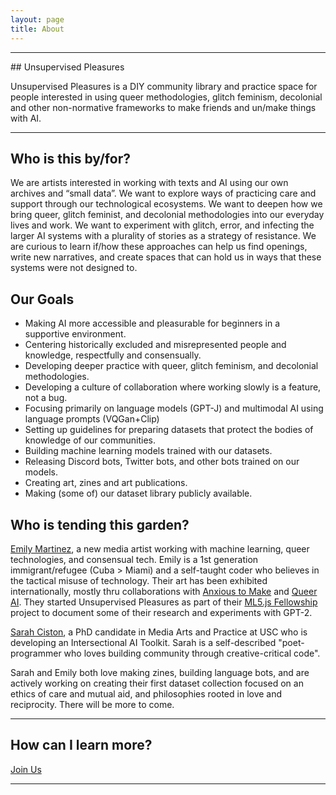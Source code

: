 ```yaml
---
layout: page
title: About
---
```


<hr/>
## Unsupervised Pleasures

Unsupervised Pleasures is a DIY community library and practice space for people interested in using queer methodologies, glitch feminism, decolonial and other non-normative frameworks to make friends and un/make things with AI.

<hr/>

## Who is this by/for?

We are artists interested in working with texts and AI using our own archives and “small data”. We want to explore ways of practicing care and support through our technological ecosystems. We want to deepen how we bring queer, glitch feminist, and decolonial methodologies into our everyday lives and work. We want to experiment with glitch, error, and infecting the larger AI systems with a plurality of stories as a strategy of resistance. We are curious to learn if/how these approaches can help us find openings, write new narratives, and create spaces that can hold us in ways that these systems were not designed to.

## Our Goals
- Making AI more accessible and pleasurable for beginners in a supportive environment.
- Centering historically excluded and misrepresented people and knowledge, respectfully and consensually.
- Developing deeper practice with queer, glitch feminism, and decolonial methodologies.
- Developing a culture of collaboration where working slowly is a feature, not a bug.
- Focusing primarily on language models (GPT-J) and multimodal AI using language prompts (VQGan+Clip)
- Setting up guidelines for preparing datasets that protect the bodies of knowledge of our communities.
- Building machine learning models trained with our datasets.
- Releasing Discord bots, Twitter bots, and other bots trained on our models.
- Creating art, zines and art publications.
- Making (some of) our dataset library publicly available.

## Who is tending this garden?

[Emily Martinez](https://somethingnothing.me), a new media artist working with machine learning, queer technologies, and consensual tech. Emily is a 1st generation immigrant/refugee (Cuba > Miami) and a self-taught coder who believes in the tactical misuse of technology. Their art has been exhibited internationally, mostly thru collaborations with [Anxious to Make](https://anxioustomake.ga) and [Queer AI](https://queer.ai). They started Unsupervised Pleasures as part of their [ML5.js Fellowship](https://processingfoundation.org/fellowships) project to document some of their research and experiments with GPT-2.

[Sarah Ciston](https://sarahciston.github.io), a PhD candidate in Media Arts and Practice at USC who is developing an Intersectional AI Toolkit. Sarah is a self-described "poet-programmer who loves building community through creative-critical code".  

Sarah and Emily both love making zines, building language bots, and are actively working on creating their first dataset collection focused on an ethics of care and mutual aid, and philosophies rooted in love and reciprocity. There will be more to come.

<hr/>

## How can I learn more?

<a class="btn btn-primary" data-eo-form-toggle-id="5f44c8c5-c5c0-11ec-9258-0241b9615763" href="#">Join Us</a>

<hr/>
